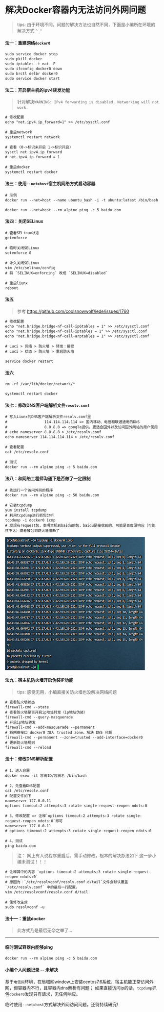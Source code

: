 # 解决Docker容器内无法访问外网问题

> tips: 由于环境不同，问题的解决方法也自然不同，下面是小编所在环境的解决方式 `^_^`

#### 法一：重建网络`docker0`

```shell
sudo service docker stop
sudo pkill docker
sudo iptables -t nat -F
sudo ifconfig docker0 down
sudo brctl delbr docker0
sudo service docker start
```

#### 法二：开启宿主机的ipv4转发功能

> 针对解决`WARNING: IPv4 forwarding is disabled. Networking will not work.`

```shell
# 修改配置
echo "net.ipv4.ip_forward=1" >> /etc/sysctl.conf

# 重启network
systemctl restart network

# 查看 (0->标识未开启 1->标识开启)
sysctl net.ipv4.ip_forward
# net.ipv4.ip_forward = 1

# 重启docker
systemctl restart docker
```

#### 法三：使用`--net=host`宿主机网络方式启动容器

```shell
# 示例
docker run --net=host --name ubuntu_bash -i -t ubuntu:latest /bin/bash

docker run --net=host --rm alpine ping -c 5 baidu.com
```

#### 法四：关闭SELinux

```shell
# 查看SELinux状态
getenforce

# 临时关闭SELinux
setenforce 0

# 永久关闭SELinux
vim /etc/selinux/config
# 将 `SELINUX=enforcing` 改成 `SELINUX=disabled`

# 重启liunx
reboot
```

#### 法五

> 参考 https://github.com/coolsnowwolf/lede/issues/1760

```shell
# 修改配置
echo "net.bridge.bridge-nf-call-ip6tables = 1" >> /etc/sysctl.conf
echo "net.bridge.bridge-nf-call-iptables = 1" >> /etc/sysctl.conf
echo "net.bridge.bridge-nf-call-arptables = 1" >> /etc/sysctl.conf

# Luci > 网络 > 防火墙 > 转发：接受
# Luci > 状态 > 防火墙 > 重启防火墙

service docker restart
```

#### 法六

```shell
rm -rf /var/lib/docker/network/*

systemctl restart docker
```

#### 法七：修改DNS客户端解析文件`resolv.conf`

```shell
# 写入Liunx的DNS客户端解析文件resolv.conf里
#                 114.114.114.114 => 国内移动、电信和联通通用的DNS
#                 8.8.8.8 => google提供，更适合国外以及访问国外网站的用户使用
# echo nameserver 8.8.8.8 > /etc/resolv.conf
echo nameserver 114.114.114.114 > /etc/resolv.conf

# 查看配置
cat /etc/resolv.conf

# 测试
docker run --rm alpine ping -c 5 baidu.com
```

#### 法八：和网络工程师沟通下是否做了一定限制

```shell
# 先运行一个访问外网的程序
docker run --rm alpine ping -c 50 baidu.com

# 安装tcpdump
yum install tcpdump
# 利用tcpdump进行抓包分析
tcpdump -i docker0 icmp
# 发现有request包，表明本机到baidu的包，baidu是接收到的，可能是百度没响应（可能性不大）或者被公司防火墙阻断了
```

![tcpdump抓包docker0.png](../../image/tcpdump抓包docker0.png)

#### 法九：宿主机防火墙开启伪装IP功能

> tips: 感觉无用，小编直接关防火墙也没解决网络问题

```shell
# 查看防火墙状态
firewall-cmd --state
# 查看防火墙是否开启ip地址转发（ip地址伪装）
firewall-cmd --query-masquerade
# 开启ip地址转发
firewall-cmd --add-masquerade --permanent
# 将网络接口 docker0 加入 trusted zone，解决 DNS 问题
firewall-cmd --permanent --zone=trusted --add-interface=docker0
# 更新防火墙规则
firewall-cmd --reload
```

#### 法十：修改DNS解析配置

```shell
# 1、进入容器
docker exex -it 容器ID/容器名 /bin/bash

# 2、先查看DNS配置
cat /etc/resolv.conf
# 配置文件如下
nameserver 127.0.0.11
options timeout:2 attempts:3 rotate single-request-reopen ndots:0

# 3、修改配置 => 注释`options timeout:2 attempts:3 rotate single-request-reopen ndots:0`即可
nameserver 127.0.0.11
# options timeout:2 attempts:3 rotate single-request-reopen ndots:0

# 4、测试
ping baidu.com
```

> 注： 网上有人说程序重启后，需手动修改，根本的解决办法如下
> 这一步小编未测试！！！

```shell
# 注释其中的内容 `options timeout:2 attempts:3 rotate single-request-reopen ndots:0`
# 原因为：`/etc/resolvconf/resolv.conf.d/tail`文件会默认覆盖 `/etc/resolv.conf` 中的最后一行配置。
vim /etc/resolvconf/resolv.conf.d/tail

# 使修改生效
sudo resolvconf -u
```

#### 法十一：重装docker

> 此方式乃是最后无奈之举了...

---

#### 临时测试容器内能够ping

```shell
docker run --rm alpine ping -c 5 baidu.com
```

#### 小编个人问题记录 -- 未解决

基于`电信网`环境，在局域网window上安装centos7.6系统，宿主机能正常访问外网，但容器内不行，且容器内dns解析有问题；
如果直接访问ip的话，`tcpdump`抓包`docker0`发现只有请求，无任何响应。

临时使用`--net=host`方式解决外网访问问题，还待持续研究!
